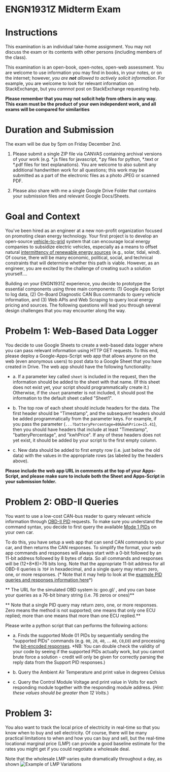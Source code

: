 # ENGN1931Z Midterm Exam

# Instructions

This examination is an individual take-home assignment.  You may not discuss the exam or its contents with other persons (including members of the class). 

This examination is an open-book, open-notes, open-web assessment.  You are welcome to use information you may find in books, in your notes, or on the internet; however, *you are **not** allowed to actively solicit information*. For example, you are welcome to look for relevant information on StackExchange, but you *cannnot* post on StackExchange requesting help.  

**Please remember that you may not solicit help from others in any way. This exam must be the product of your own independent work, and all exams will be compared for similarities**


# Duration and Submission

The exam will be due by 5pm on Friday December 2nd.

1. Please submit a single ZIP file via CANVAS containing archival versions of your work (e.g. \*.js files for javascript, \*.py files for python, \*.text or \*.pdf files for text explanations).  You are welcome to also submit any additional handwritten work for all questions; this work may be submitted as a part of the electronic files as a photo JPEG or scanned PDF.

2. Please also share with me a single Google Drive Folder that contains your submission files and relevant Google Docs/Sheets.  

# Goal and Context
You've been hired as an engineer at a new non-profit organization focused on promoting clean energy technology. Your first project is to develop an open-source [vehicle-to-grid](https://en.wikipedia.org/wiki/Vehicle-to-grid) system that can encourage local energy companies to subsidize electric vehicles, especially as a means to offset natural [intermittency of renewable energy sources](https://en.wikipedia.org/wiki/Intermittent_energy_source) (e.g., solar, tidal, wind). Of course, there will be many economic, political, social, and technical constraints that will determine whether this path is viable. However, as an engineer, you are excited by the challenge of creating such a solution yourself.... 

Building on your ENGN1931Z experience, you decide to prototype the essential components using three main components: (1) Google Apps Script to log data, (2) On-Board Diagnostic CAN Bus commands to query vehicle information, and (3) Web APIs and Web Scraping to query local energy pricing and sources. The following questions will lead you through several design challenges that you may encounter along the way.

# Probelm 1: Web-Based Data Logger

You decide to use Google Sheets to create a web-based data logger where you can pass relevant information using HTTP GET requests. To this end, please deploy a Google-Apps-Script web app that allows anyone on the web (even anonymous users) to post data to a Google Sheet that you have created in Drive.  The web app should have the following functionality:

* a. If a parameter key called `sheet` is included in the request, then the information should be added to the sheet with that name. (If this sheet does not exist yet, your script should programmatically create it.) Otherwise, if the `sheet` parameter is not included, it should post the information to the default sheet called "Sheet1".

* b. The top row of each sheet should include headers for the data. The first header should be "Timestamp", and the subsequent headers should be added programmatically from the parameter keys. For example, if you pass the parameter (`...?batteryPercentage=80&kwhPrice=15.41`), then you should have headers that include at least "Timestamp", "batteryPercentage", and "kwhPrice". If any of these headers does not yet exist, it should be added by your script to the first empty column.

* c. New data should be added to first empty row (i.e. just below the old data) with the values in the appropriate rows (as labeled by the headers above).

**Please include the web app URL in comments at the top of your Apps-Script, and please make sure to include both the Sheet and Apps-Script in your submission folder.**

# Problem 2: OBD-II Queries

You want to use a low-cost CAN-bus reader to query relevant vehicle information through [OBD-II PID](https://en.wikipedia.org/wiki/OBD-II_PIDs) requests. To make sure you understand the command syntax, you decide to first query the available [Mode 1 PIDs]() on your own car. 

To do this, you have setup a web app that can send CAN commands to your car, and then returns the CAN responses. To simplify the format, your web app commands and responses will always start with a 0-bit followed by an 11-bit address followed by 8 bytes of data. So all commands and responses will be (12+8\*8)=76 bits long. Note that the appropriate 11-bit address for all OBD-II queries is `7DF` in hexadecimal, and a single query may return zero, one, or more responses. (* Note that it may help to look at the [example PID queries and responses information here](https://en.wikipedia.org/wiki/OBD-II_PIDs#CAN_.2811-bit.29_bus_format)*)

** The URL for the simulated OBD system is: goo.gl/ , and you can base your queries as a 76-bit binary string (i.e. 76 zeros or ones)**

** Note that a single PID query may return zero, one, or more responses. Zero means the method is not supported; one means that only one ECU replied; more than one means that more than one ECU replied.**

Please write a python script that can performs the following actions:

* a. Finds the supported Mode 01 PIDs by sequentially sending the "supported PIDs" commands (e.g. `00`, `20`, `40`, ... `A0`, `C0`,`E0`) and processing the [bit-encoded responses](https://en.wikipedia.org/wiki/OBD-II_PIDs#Mode_1_PID_00). *NB: You can double check the validity of your code by seeing if the supported PIDs actually work, but you cannot brute force a solution - credit will only be given for correctly parsing the reply data from the Support PID responses.)

* b. Query the Ambient Air Temperature and print value in degrees Celsius

* c. Query the Control Module Voltage and print value in Volts for each responding module together with the responding module address. (*Hint: these values should be greater than 12 Volts.*)

# Problem 3: 

You also want to track the local price of electricity in real-time so that you know when to buy and sell electricity. Of course, there will be many practical limitations to when and how you can buy and sell, but the real-time locational marginal price (LMP) can provide a good baseline estimate for the rates you might get if you could negotiate a wholesale deal.

Note that the wholesale LMP varies quite dramatically throughout a day, as shown ![Example of LMP Variations](/relative/path/to/exampleVariationsLMP.png?raw=true)
